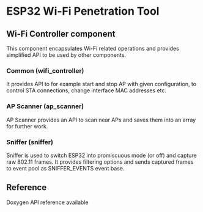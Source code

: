 # ESP32 Wi-Fi Penetration Tool
## Wi-Fi Controller component

This component encapsulates Wi-Fi related operations and provides simplified API to be used by other components.

### Common (wifi_controller)
It provides API to for example start and stop AP with given configuration, to control STA connections, change interface MAC addresses etc.

### AP Scanner (ap_scanner)
AP Scanner provides an API to scan near APs and saves them into an array for further work.

### Sniffer (sniffer)
Sniffer is used to switch ESP32 into promiscuous mode (or off) and capture raw 802.11 frames. It provides filtering options and sends captured frames to event pool as SNIFFER_EVENTS event base.

## Reference
Doxygen API reference available